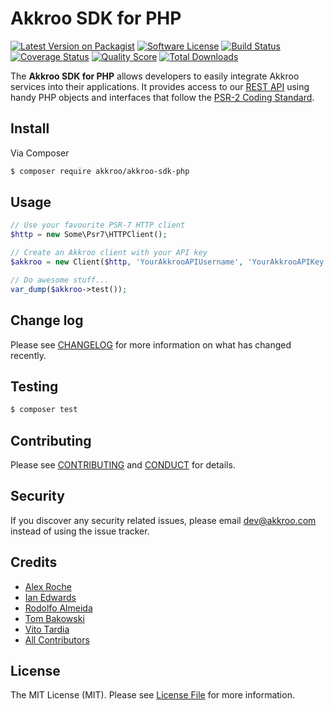 # Akkroo SDK for PHP

[![Latest Version on Packagist][ico-version]][link-packagist]
[![Software License][ico-license]](LICENSE.md)
[![Build Status][ico-travis]][link-travis]
[![Coverage Status][ico-scrutinizer]][link-scrutinizer]
[![Quality Score][ico-code-quality]][link-code-quality]
[![Total Downloads][ico-downloads]][link-downloads]

The **Akkroo SDK for PHP** allows developers to easily integrate Akkroo services into their applications. It provides access to our [REST API][link-akkroo-api] using handy PHP objects and interfaces that follow the [PSR-2 Coding Standard][link-psr2-style].

## Install

Via Composer

``` bash
$ composer require akkroo/akkroo-sdk-php
```

## Usage

``` php
// Use your favourite PSR-7 HTTP client
$http = new Some\Psr7\HTTPClient();

// Create an Akkroo client with your API key
$akkroo = new Client($http, 'YourAkkrooAPIUsername', 'YourAkkrooAPIKey')->login();

// Do awesome stuff...
var_dump($akkroo->test());
```

## Change log

Please see [CHANGELOG](CHANGELOG.md) for more information on what has changed recently.

## Testing

``` bash
$ composer test
```

## Contributing

Please see [CONTRIBUTING](CONTRIBUTING.md) and [CONDUCT](CONDUCT.md) for details.

## Security

If you discover any security related issues, please email [dev@akkroo.com](mailto:dev@akkroo.com) instead of using the issue tracker.

## Credits

- [Alex Roche][link-author-alex]
- [Ian Edwards][link-author-ian]
- [Rodolfo Almeida][link-author-rodolfo]
- [Tom Bakowski][link-author-tom]
- [Vito Tardia][link-author-vito]
- [All Contributors][link-contributors]

## License

The MIT License (MIT). Please see [License File](LICENSE.md) for more information.

[ico-version]: https://img.shields.io/packagist/v/akkroo/akkroo-sdk-php.svg?style=flat-square
[ico-license]: https://img.shields.io/badge/license-MIT-brightgreen.svg?style=flat-square
[ico-travis]: https://travis-ci.org/akkroo-dev/akkroo-sdk-php.svg?branch=master
[ico-scrutinizer]: https://img.shields.io/scrutinizer/coverage/g/akkroo/akkroo-sdk-php.svg?style=flat-square
[ico-code-quality]: https://img.shields.io/scrutinizer/g/akkroo/akkroo-sdk-php.svg?style=flat-square
[ico-downloads]: https://img.shields.io/packagist/dt/akkroo/akkroo-sdk-php.svg?style=flat-square

[link-packagist]: https://packagist.org/packages/akkroo/akkroo-sdk-php
[link-travis]: https://travis-ci.org/akkroo-dev/akkroo-sdk-php
[link-scrutinizer]: https://scrutinizer-ci.com/g/akkroo/akkroo-sdk-php/code-structure
[link-code-quality]: https://scrutinizer-ci.com/g/akkroo/akkroo-sdk-php
[link-downloads]: https://packagist.org/packages/akkroo/akkroo-sdk-php
[link-author-alex]: https://github.com/AMRoche
[link-author-ian]: https://github.com/cagedagain
[link-author-rodolfo]: https://github.com/rodlfal
[link-author-tom]: https://github.com/TomAkkroo
[link-author-vito]: https://github.com/vtardia
[link-contributors]: ../../contributors
[link-akkroo-api]: http://docs.akkroo.com/developers/api
[link-psr2-style]: https://github.com/php-fig/fig-standards/blob/master/accepted/PSR-2-coding-style-guide.md

